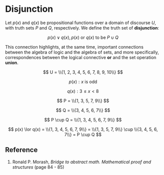 # Disjunction

Let $p(x)$ and $q(x)$ be propositional functions over a domain of discourse $U$, with truth sets $P$ and $Q$, respectively. We define the truth set of **disjunction**:

$$
p(x) \lor q(x), p(x) \text{ or } q(x) \text{ to be } P \cup Q
$$

This connection highlights, at the same time, important connections between the algebra of logic and the algebra of sets, and more specifically, correspondences between the logical connective **or** and the set operation **union**.

$$
U = \\{1, 2, 3, 4, 5, 6, 7, 8, 9, 10\\}
$$

$$
p(x): x \text{ is odd}
$$

$$
q(x): 3 \leq x \lt 8
$$

$$
P = \\{1, 3, 5, 7, 9\\}
$$

$$
Q = \\{3, 4, 5, 6, 7\\}
$$

$$
P \cup Q = \\{1, 3, 4, 5, 6, 7, 9\\}
$$

$$
p(x) \lor q(x) = \\{1, 3, 4, 5, 6, 7, 9\\} = \\{1, 3, 5, 7, 9\\} \cup \\{3, 4, 5, 6, 7\\} = P \cup Q
$$

## Reference

1. Ronald P. Morash, *Bridge to abstract math. Mathematical proof and structures* (page 84 - 85)